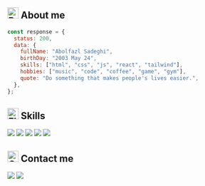 <h2>
 <img src="https://raw.githubusercontent.com/Tarikul-Islam-Anik/Animated-Fluent-Emojis/master/Emojis/Hand%20gestures/Backhand%20Index%20Pointing%20Down.png" alt="Backhand Index Pointing Down" width="25" height="25" />
    About me
  </h2>
  
```js
const response = {
  status: 200,
  data: {
    fullName: "Abolfazl Sadeghi",
    birthDay: "2003 May 24",
    skills: ["html", "css", "js", "react", "tailwind"],
    hobbies: ["music", "code", "coffee", "game", "gym"],
    quote: "Do something that makes people's lives easier.",
  },
};
```

  <h2>
 <img src="https://raw.githubusercontent.com/Tarikul-Islam-Anik/Animated-Fluent-Emojis/master/Emojis/Hand%20gestures/Flexed%20Biceps.png" alt="Flexed Biceps" width="25" height="25" />
    Skills
  </h2>

![](https://img.shields.io/badge/HTML5-E34F26?style=for-the-badge&logo=html5&logoColor=white)
![](https://img.shields.io/badge/CSS3-1572B6?style=for-the-badge&logo=css3&logoColor=white)
![](https://img.shields.io/badge/JavaScript-323330?style=for-the-badge&logo=javascript&logoColor=F7DF1E)
![](https://img.shields.io/badge/React_Native-20232A?style=for-the-badge&logo=react&logoColor=61DAFB)
![](https://img.shields.io/badge/Tailwind_CSS-38B2AC?style=for-the-badge&logo=tailwind-css&logoColor=white)

  <h2>
  <img src="https://raw.githubusercontent.com/Tarikul-Islam-Anik/Animated-Fluent-Emojis/master/Emojis/Hand%20gestures/Call%20Me%20Hand.png" alt="Call Me Hand" width="25" height="25" />
    Contact me
  </h2>
<a href="https://t.me/afblogg"><img src="https://img.shields.io/badge/Telegram-2CA5E0?style=for-the-badge&logo=telegram&logoColor=white"></a>
<a href="mailto: abolfazl.948233@gmail.com"><img src="https://img.shields.io/badge/Gmail-D14836?style=for-the-badge&logo=gmail&logoColor=white"></a>
